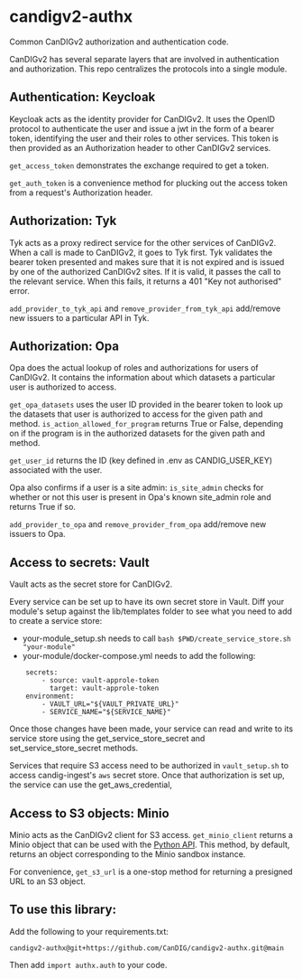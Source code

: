 # candigv2-authx
Common CanDIGv2 authorization and authentication code.

CanDIGv2 has several separate layers that are involved in authentication and authorization. This repo centralizes the protocols into a single module.

## Authentication: Keycloak

Keycloak acts as the identity provider for CanDIGv2. It uses the OpenID protocol to authenticate the user and issue a jwt in the form of a bearer token, identifying the user and their roles to other services. This token is then provided as an Authorization header to other CanDIGv2 services.

`get_access_token` demonstrates the exchange required to get a token.

`get_auth_token` is a convenience method for plucking out the access token from a request's Authorization header.

## Authorization: Tyk

Tyk acts as a proxy redirect service for the other services of CanDIGv2. When a call is made to CanDIGv2, it goes to Tyk first. Tyk validates the bearer token presented and makes sure that it is not expired and is issued by one of the authorized CanDIGv2 sites. If it is valid, it passes the call to the relevant service. When this fails, it returns a 401 "Key not authorised" error.

`add_provider_to_tyk_api` and `remove_provider_from_tyk_api` add/remove new issuers to a particular API in Tyk.

## Authorization: Opa

Opa does the actual lookup of roles and authorizations for users of CanDIGv2. It contains the information about which datasets a particular user is authorized to access.

`get_opa_datasets` uses the user ID provided in the bearer token to look up the datasets that user is authorized to access for the given path and method. `is_action_allowed_for_program` returns True or False, depending on if the program is in the authorized datasets for the given path and method.

`get_user_id` returns the ID (key defined in .env as CANDIG_USER_KEY) associated with the user.

Opa also confirms if a user is a site admin: `is_site_admin` checks for whether or not this user is present in Opa's known site_admin role and returns True if so.

`add_provider_to_opa` and `remove_provider_from_opa` add/remove new issuers to Opa.

## Access to secrets: Vault

Vault acts as the secret store for CanDIGv2.

Every service can be set up to have its own secret store in Vault. Diff your module's setup against the lib/templates folder to see what you need to add to create a service store:

- your-module_setup.sh needs to call `bash $PWD/create_service_store.sh "your-module"`
- your-module/docker-compose.yml needs to add the following:
```
    secrets:
        - source: vault-approle-token
          target: vault-approle-token
    environment:
        - VAULT_URL="${VAULT_PRIVATE_URL}"
        - SERVICE_NAME="${SERVICE_NAME}"
```

Once those changes have been made, your service can read and write to its service store using the get_service_store_secret and set_service_store_secret methods.

Services that require S3 access need to be authorized in `vault_setup.sh` to access candig-ingest's `aws` secret store. Once that authorization is set up, the service can use the get_aws_credential,


## Access to S3 objects: Minio
Minio acts as the CanDIGv2 client for S3 access. `get_minio_client` returns a Minio object that can be used with the [Python API](https://min.io/docs/minio/linux/developers/python/API.html). This method, by default, returns an object corresponding to the Minio sandbox instance.

For convenience, `get_s3_url` is a one-stop method for returning a presigned URL to an S3 object.


## To use this library:

Add the following to your requirements.txt:

```
candigv2-authx@git+https://github.com/CanDIG/candigv2-authx.git@main
```

Then add `import authx.auth` to your code.
